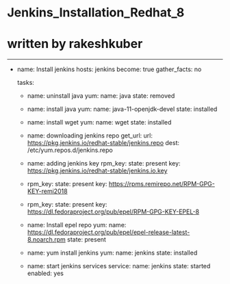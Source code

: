 # Jenkins_Installation_Redhat_8
# written by rakeshkuber

---
- name: Install jenkins
  hosts: jenkins
  become: true
  gather_facts: no

  tasks:

  - name: uninstall java
    yum:
      name: java
      state: removed
  - name: install java
    yum:
      name:  java-11-openjdk-devel
      state: installed

  - name: install wget
    yum:
      name:  wget
      state: installed

  - name: downloading jenkins repo
    get_url:
       url: https://pkg.jenkins.io/redhat-stable/jenkins.repo
       dest: /etc/yum.repos.d/jenkins.repo

  - name: adding jenkins key
    rpm_key:
      state: present
      key: https://pkg.jenkins.io/redhat-stable/jenkins.io.key

  - rpm_key:
      state: present
      key: https://rpms.remirepo.net/RPM-GPG-KEY-remi2018

  - rpm_key:
      state: present
      key: https://dl.fedoraproject.org/pub/epel/RPM-GPG-KEY-EPEL-8

  - name: Install epel repo
    yum:
      name: https://dl.fedoraproject.org/pub/epel/epel-release-latest-8.noarch.rpm
      state: present

  - name: yum install jenkins
    yum:
      name: jenkins
      state: installed

  - name: start jenkins services
    service:
      name: jenkins
      state: started
      enabled: yes
